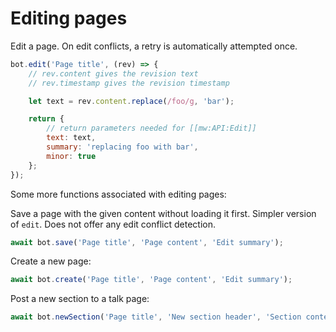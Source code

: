 # Editing pages

Edit a page. On edit conflicts, a retry is automatically attempted once.

```js
bot.edit('Page title', (rev) => {
	// rev.content gives the revision text
	// rev.timestamp gives the revision timestamp

	let text = rev.content.replace(/foo/g, 'bar');

	return {
		// return parameters needed for [[mw:API:Edit]]
		text: text,
		summary: 'replacing foo with bar',
		minor: true
	};
});
```

Some more functions associated with editing pages:

Save a page with the given content without loading it first. Simpler version of `edit`. Does not offer any edit conflict detection.

```js
await bot.save('Page title', 'Page content', 'Edit summary');
```

Create a new page:

```js
await bot.create('Page title', 'Page content', 'Edit summary');
```

Post a new section to a talk page:

```js
await bot.newSection('Page title', 'New section header', 'Section content', additionalOptions);
```
